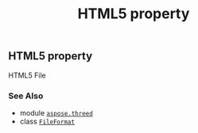 ﻿---
title: HTML5 property
second_title: Aspose.3D for Python via .NET API References
description: 
type: docs
weight: 320
url: /python-net/aspose.threed/fileformat/html5/
is_root: false
---

## HTML5 property


HTML5 File

### See Also
* module [`aspose.threed`](../../)
* class [`FileFormat`](/3d/python-net/aspose.threed/fileformat)
